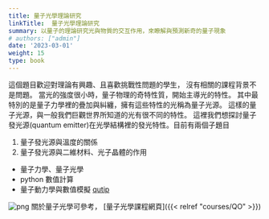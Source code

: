 ```yaml
---
title: 量子光學理論研究
linkTitle:  量子光學理論研究
summary: 以量子的理論研究光與物質的交互作用，來瞭解與預測新奇的量子現象
# authors: ["admin"]
date: '2023-03-01'
weight: 15
type: book
---
```



這個題目歡迎對理論有興趣、且喜歡挑戰性問題的學生，
沒有相關的課程背景不是問題。
當光的強度很小時，量子物理的奇特性質，開始主導光的特性。
其中最特別的是量子力學裡的疊加與糾纏，擁有這些特性的光稱為量子光源。
這樣的量子光源，與一般我們巨觀世界所知道的光有很不同的特性。
這裡我們想探討量子發光源(quantum emitter)在光學結構裡的發光特性。目前有兩個子題目
1. 量子發光源與溫度的關係
2. 量子發光源與二維材料、光子晶體的作用

- 量子力學、量子光學
- python 數值計算 
- 量子動力學與數值模擬 [qutip](https://qutip.org/)

![png](/uploads/cat_s.png)
關於量子光學可參考，
[量子光學課程網頁]({{< relref "courses/QO" >}})
